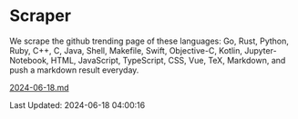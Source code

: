 # Scraper

We scrape the github trending page of these languages: Go, Rust, Python, Ruby, C++, C, Java, Shell, Makefile, Swift, Objective-C, Kotlin, Jupyter-Notebook, HTML, JavaScript, TypeScript, CSS, Vue, TeX, Markdown, and push a markdown result everyday.

[2024-06-18.md](https://github.com/yangwenmai/github-trending-backup/blob/master/2024-06-18.md)

Last Updated: 2024-06-18 04:00:16
